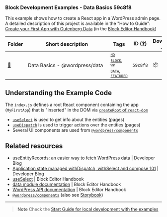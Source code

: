 ### Block Development Examples - Data Basics 59c8f8

This example shows how to create a React app in a WordPress admin page. A detailed description of this project is available in the "How to Guide": [Create your First App with Gutenberg Data](https://developer.wordpress.org/block-editor/how-to-guides/data-basics/) (in the [Block Editor Handbook](https://developer.wordpress.org/block-editor))

<!-- Please, do not remove these @TABLE EXAMPLES BEGIN and @TABLE EXAMPLES END comments or modify the table inside. This table is automatically generated from the data at _data/examples.json and _data/tags.json -->
<!-- @TABLE EXAMPLES BEGIN -->

| Folder                                                                         | <span style="display: inline-block; width:250px">Short description</span> | Tags                                                                                                                                                                                                                                                                                                                                | ID ([❓](https://github.com/WordPress/block/wiki/04-Why-an-ID-for-every-example%3F "Why an ID for every example?")) | Download .zip                                                                              | Live Demo                                                                                                                                                                                                                                         |
| ------------------------------------------------------------------------------ | ------------------------------------------------------------------------- | ----------------------------------------------------------------------------------------------------------------------------------------------------------------------------------------------------------------------------------------------------------------------------------------------------------------------------------- | ------------------------------------------------------------------------------------------------------------------- | ------------------------------------------------------------------------------------------ | ------------------------------------------------------------------------------------------------------------------------------------------------------------------------------------------------------------------------------------------------- |
| [📁](https://github.com/WordPress/block/tree/trunk/plugins/data-basics-59c8f8) | Data Basics - @wordpress/data                                             | <small><code><a href="https://github.com/WordPress/block/wiki/03-Tags#no-block">NO BLOCK</a></code></small>, <small><code><a href="https://github.com/WordPress/block/wiki/03-Tags#wp-data">WP DATA</a></code></small>, <small><code><a href="https://github.com/WordPress/block/wiki/03-Tags#featured">FEATURED</a></code></small> | `59c8f8`                                                                                                            | [📦](https://raw.githubusercontent.com/WordPress/block/deploy/zips/data-basics-59c8f8.zip) | [![](https://raw.githubusercontent.com/WordPress/block/trunk/_assets/icon-wp.svg)](https://playground.wordpress.net/?blueprint-url=https://raw.githubusercontent.com/WordPress/block/trunk/plugins/data-basics-59c8f8/_playground/blueprint.json) |

<!-- @TABLE EXAMPLES END -->

## Understanding the Example Code

The `index.js` defines a root React component containing the app (`MyFirstApp`) that is "inserted" in the DOM via [`createRoot` of `react-dom`](https://react.dev/reference/react-dom/client/createRoot)

- [`useSelect`](https://developer.wordpress.org/block-editor/reference-guide/packages/packages-_data/#useselect) is used to get info about the entities (pages)
- [`useDispatch`](https://developer.wordpress.org/block-editor/reference-guides/packages/packages-_data/#usedispatch) is used to trigger actions over the entities (pages)
- Several UI components are used from [`@wordpress/components`](https://developer.wordpress.org/block-editor/reference-guides/components/)

## Related resources

- [useEntityRecords: an easier way to fetch WordPress data](https://developer.wordpress.org/news/2023/05/useentityrecords-an-easier-way-to-fetch-wordpress-data/) | Developer Blog
- [Application state managed withDispatch, withSelect and compose 101](https://developer.wordpress.org/news/2022/12/application-state-managed-withdispatch-withselect-and-compose-101/) | Developer Blog
- [useSelect](https://developer.wordpress.org/block-editor/reference-guide/packages/packages-data/#useselect) | Block Editor Handbook
- [data module documentation](https://developer.wordpress.org/block-editor/reference-guide/packages/packages-data/) | Block Editor Handbook
- [WordPress API documentation](https://developer.wordpress.org/rest-api/reference/pages/) | Block Editor Handbook
- [`@wordpress/components`](https://developer.wordpress.org/block-editor/reference-guides/components/) (also see [Storybook](https://wordpress.github.io/gutenberg/?path=/docs/docs-introduction--page))

---

> **Note**
> Check the [Start Guide for local development with the examples](https://github.com/WordPress/block/wiki/02-Examples#start-guide-for-local-development-with-the-examples)
